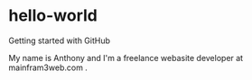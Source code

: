 # hello-world
Getting started with GitHub

My name is Anthony and I'm a freelance webasite developer at mainfram3web.com .
